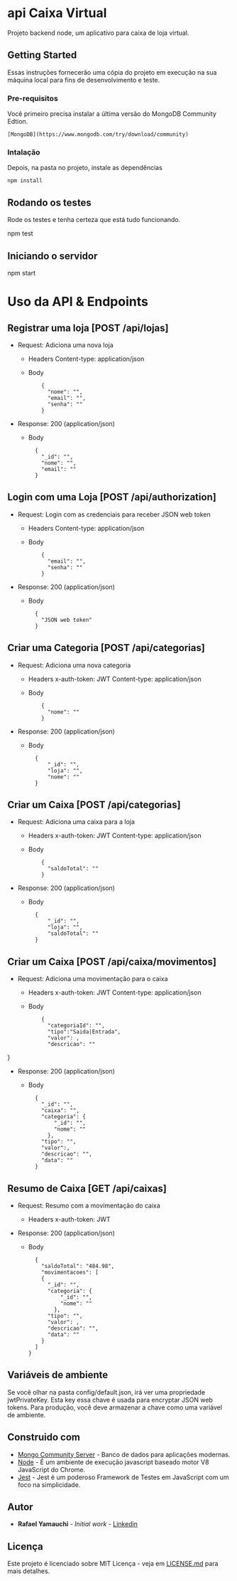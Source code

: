 #  api Caixa Virtual

Projeto backend node, um aplicativo para caixa de loja virtual.

## Getting Started

Essas instruções fornecerão uma cópia do projeto em execução na sua máquina local para fins de desenvolvimento e teste.

### Pre-requisitos

Você primeiro precisa instalar a última versão do MongoDB Community Edtion. 

```
[MongoDB](https://www.mongodb.com/try/download/community)

```

### Intalação

Depois, na pasta no projeto, instale as dependências

```
npm install 

```

## Rodando os testes

Rode os testes e tenha certeza que está tudo funcionando.

npm test

## Iniciando o servidor

npm start

# Uso da API & Endpoints

## Registrar uma loja [POST /api/lojas]

- Request: Adiciona uma nova loja

  - Headers
        Content-type: application/json

  - Body

            {
              "nome": "",
              "email": "",
              "senha": ""
            }

- Response: 200 (application/json)

  - Body

          {
            "_id": "",
            "nome": "",
            "email": ""
          }

## Login com uma Loja [POST /api/authorization]

- Request: Login com as credenciais para receber JSON web token

  - Headers
        Content-type: application/json

  - Body

            {
              "email": "",
              "senha": ""
            }

- Response: 200 (application/json)

  - Body

          {
            "JSON web token"
          }

## Criar uma Categoria [POST /api/categorias]

- Request: Adiciona uma nova categoria

  - Headers
        x-auth-token: JWT
        Content-type: application/json

  - Body

            {
              "nome": ""
            }

- Response: 200 (application/json)

  - Body

          {
              "_id": "",
              "loja": "",
              "nome": ""
          }

## Criar um Caixa [POST /api/categorias]

- Request: Adiciona uma caixa para a loja

  - Headers
        x-auth-token: JWT
        Content-type: application/json

  - Body

            {
              "saldoTotal": ""
            }

- Response: 200 (application/json)

  - Body

          {
              "_id": "",
              "loja": "",
              "saldoTotal": ""
          }

## Criar um Caixa [POST /api/caixa/movimentos]

- Request: Adiciona uma movimentação para o caixa

  - Headers
        x-auth-token: JWT
        Content-type: application/json

  - Body

            {
              "categoriaId": "",
              "tipo":"Saida|Entrada",
              "valor": ,
              "descricao": ""
}

- Response: 200 (application/json)

  - Body

          {
            "_id": "",
            "caixa": "",
            "categoria": {
                "_id": "",
                "nome": ""
              },
            "tipo": "",
            "valor":,
            "descricao": "",
            "data": ""
          }

## Resumo de Caixa [GET /api/caixas]

- Request: Resumo com a movimentação do caixa

  - Headers
        x-auth-token: JWT

- Response: 200 (application/json)

  - Body

          {
            "saldoTotal": "484.98",
            "movimentacoes": [
            {
              "_id": "",
              "categoria": {
                  "_id": "",
                  "nome": ""
                },
              "tipo": "",
              "valor": ,
              "descricao": "",
              "data": ""
            }
          ]
        }

## Variáveis de ambiente

Se você olhar na pasta config/default.json, irá ver uma propriedade jwtPrivateKey. Esta key essa chave é usada para encryptar JSON web tokens. Para produção, você deve armazenar a chave como uma variável de ambiente.


## Construido com

* [Mongo Community Server](https://www.mongodb.com/try/download/community) - Banco de dados para aplicações modernas.
* [Node](https://nodejs.org/en/) - É um ambiente de execução javascript baseado motor V8 JavaScript do Chrome.
* [Jest](https://jestjs.io/) - Jest é um poderoso Framework de Testes em JavaScript com um foco na simplicidade.

## Autor

* **Rafael Yamauchi** - *Initial work* - [Linkedin](https://www.linkedin.com/in/rafaelyamauchi/)

## Licença

Este projeto é licenciado sobre MIT Licença - veja em [LICENSE.md](LICENSE.md) para mais detalhes.
